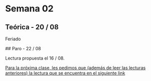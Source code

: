 # Semana 02

## Teórica - 20 / 08

Feriado 

## Paro - 22 / 08

Lectura propuesta el 16 / 08. 

[Para la próxima clase, les pedimos que (además de leer las lecturas anteriores) la lectura que se encuentra en el siguiente link]( https://app.box.com/s/afykb3dbr0yc7g383pmk)

